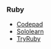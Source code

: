 ### Ruby

* [Codepad](http://codepad.org)
* [Sololearn](https://code.sololearn.com/#rb)
* [TryRuby](https://try.ruby-lang.org)

